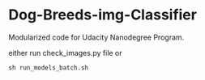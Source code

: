 # Dog-Breeds-img-Classifier

Modularized code for Udacity Nanodegree Program.


either run check_images.py file or

```
sh run_models_batch.sh
```
